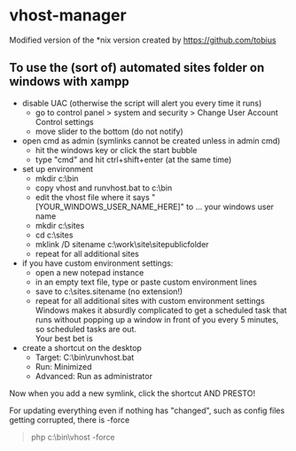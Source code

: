 vhost-manager
=============

Modified version of the *nix version created by https://github.com/tobius

To use the (sort of) automated sites folder on windows with xampp
-----------------------------------------------------------------

* disable UAC (otherwise the script will alert you every time it runs)
    * go to control panel > system and security > Change User Account Control settings
    * move slider to the bottom (do not notify)
* open cmd as admin (symlinks cannot be created unless in admin cmd)
    * hit the windows key or click the start bubble
    * type "cmd" and hit ctrl+shift+enter (at the same time)
* set up environment
    * mkdir c:\bin
    * copy vhost and runvhost.bat to c:\bin
    * edit the vhost file where it says "[YOUR_WINDOWS_USER_NAME_HERE]" to ... your windows user name
    * mkdir c:\sites
    * cd c:\sites
    * mklink /D sitename c:\work\site\sitepublicfolder
    * repeat for all additional sites
* if you have custom environment settings:
    * open a new notepad instance
    * in an empty text file, type or paste custom environment lines
    * save to c:\sites\.sitename (no extension!)
    * repeat for all additional sites with custom environment settings
Windows makes it absurdly complicated to get a scheduled task that runs without popping up a window in front of you every 5 minutes, so scheduled tasks are out.  
Your best bet is
* create a shortcut on the desktop 
    * Target: C:\bin\runvhost.bat
    * Run: Minimized
    * Advanced: Run as administrator
	
Now when you add a new symlink, click the shortcut AND PRESTO!

For updating everything even if nothing has "changed", such as config files getting corrupted, there is -force

> php c:\bin\vhost -force